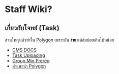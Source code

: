 # Staff Wiki?

## เกี่ยวกับโจทย์ (Task)

ส่วนใหญ่แล้วทำใน [Polygon](https://polygon.codeforces.com) เพราะมัน **ง่าย** แต่ล่มบ่อยเกินไปหน่อย

- [CMS DOCS](https://cms.readthedocs.io/en/latest/index.html)
- [Task Uploading](/docs/task-upload)
- [Group Min Prereq](/docs/group-min-prereq)
- [คำแนะนำ Polygon](/docs/polygon/)
